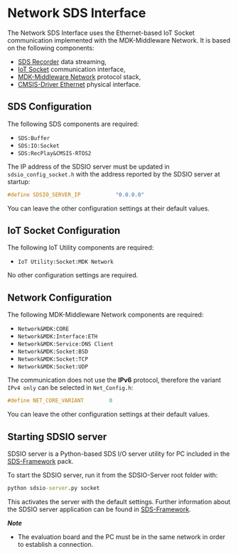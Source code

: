 # Network SDS Interface

The Network SDS Interface uses the Ethernet-based IoT Socket communication implemented with the MDK-Middleware Network.
It is based on the following components:

- [SDS Recorder](https://github.com/ARM-software/SDS-Framework/tree/main/sds#synchronous-data-stream-recorder) data streaming,
- [IoT Socket](https://mdk-packs.github.io/IoT_Socket/latest/index.html) communication interface,
- [MDK-Middleware Network](https://arm-software.github.io/MDK-Middleware/latest/Network/index.html) protocol stack,
- [CMSIS-Driver Ethernet](https://arm-software.github.io/CMSIS_6/latest/Driver/index.html) physical interface.

## SDS Configuration

The following SDS components are required:

- `SDS:Buffer`
- `SDS:IO:Socket`
- `SDS:RecPlay&CMSIS-RTOS2`

The IP address of the SDSIO server must be updated in `sdsio_config_socket.h` with the
address reported by the SDSIO server at startup:

```c
#define SDSIO_SERVER_IP           "0.0.0.0"
```

You can leave the other configuration settings at their default values.

## IoT Socket Configuration

The following IoT Utility components are required:

- `IoT Utility:Socket:MDK Network`

No other configuration settings are required.

## Network Configuration

The following MDK-Middleware Network components are required:

- `Network&MDK:CORE`
- `Network&MDK:Interface:ETH`
- `Network&MDK:Service:DNS Client`
- `Network&MDK:Socket:BSD`
- `Network&MDK:Socket:TCP`
- `Network&MDK:Socket:UDP`

The communication does not use the **IPv6** protocol, therefore the variant `IPv4 only` can be selected in `Net_Config.h`:

```c
#define NET_CORE_VARIANT        0
```

You can leave the other configuration settings at their default values.

## Starting SDSIO server

SDSIO server is a Python-based SDS I/O server utility for PC included in the
[SDS-Framework](https://github.com/ARM-software/SDS-Framework/tree/main/documentation/utilities.md#sdsio-server) pack.

To start the SDSIO server, run it from the SDSIO-Server root folder with:

```cmd
python sdsio-server.py socket
```

This activates the server with the default settings. Further information about the SDSIO server application
can be found in [SDS-Framework](https://github.com/ARM-software/SDS-Framework/tree/main/documentation/utilities.md#sdsio-server).

***Note***

- The evaluation board and the PC must be in the same network in order to establish a connection.
